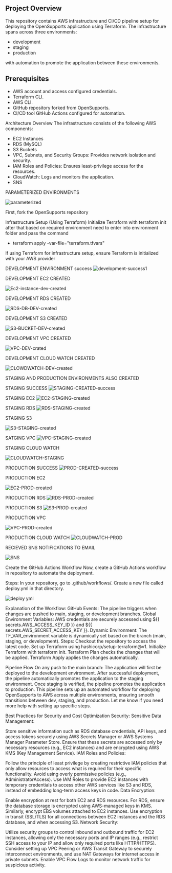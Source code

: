  ## Project Overview



This repository contains AWS infrastructure and CI/CD pipeline setup for deploying the OpenSupports application using Terraform. The infrastructure spans across three environments: 
- development
- staging
-  production
  
  with automation to promote the application between these environments.

## Prerequisites



- AWS account and access configured credentials.
- Terraform CLI.
- AWS CLI.
- GitHub repository forked from OpenSupports.
- CI/CD tool GitHub Actions configured for automation.

Architecture Overview
The infrastructure consists of the following AWS components:

- EC2 Instances
- RDS (MySQL)
- S3 Buckets
- VPC, Subnets, and Security Groups: Provides network isolation and security.
- IAM Roles and Policies: Ensures least-privilege access for the resources.
- CloudWatch: Logs and monitors the application.
- SNS


PARAMETERIZED ENVIRONMENTS 


![parameterized](https://github.com/user-attachments/assets/9c21a501-c5b8-462c-b831-7288f9a9ea34)

First, fork the OpenSupports repository 

 Infrastructure Setup (Using Terraform)
Initialize Terraform with  terraform init after that based on required environment need to enter into environment folder and pass the command
- terraform apply -var-file="terraform.tfvars"

If using Terraform for infrastructure setup, ensure Terraform is initialized with your AWS provider





DEVELOPMENT ENVIRONMENT success
![development-success1](https://github.com/user-attachments/assets/3bceaca6-3da4-4678-938a-a8f9c9eba543)


DEVELOPMENT EC2 CREATED

![Ec2-instance-dev-created](https://github.com/user-attachments/assets/e98745c6-b567-429e-a9ad-c874e59e6216)

DEVELOPMENT RDS CREATED




![RDS-DB-DEV-created](https://github.com/user-attachments/assets/0772500f-4171-417b-843f-039ea0e99bbd)


DEVELOPMENT S3 CREATED

![S3-BUCKET-DEV-created](https://github.com/user-attachments/assets/4427a990-20d0-4906-8da3-840fc9ba0a51)

DEVELOPMENT VPC CREATED

![VPC-DEV-crated](https://github.com/user-attachments/assets/ab98191a-d696-4420-913f-11bd692a0fce)



DEVELOPMENT CLOUD WATCH CREATED

![CLOWDWATCH-DEV-created](https://github.com/user-attachments/assets/c39bf451-6a23-486d-b390-8d34228cc6ff)

STAGING AND PRODUCTION ENVIRONMENTS ALSO CREATED


STAGING SUCCESS
![STAGING-CREATED-success](https://github.com/user-attachments/assets/136cb1f1-d570-41da-8497-a64787b2c215)



STAGING EC2
![EC2-STAGING-created](https://github.com/user-attachments/assets/d88c04d1-89f3-4c13-bf8d-f8c80f56f36a)


STAGING RDS
![RDS-STAGING-created](https://github.com/user-attachments/assets/397c623d-60ec-4756-94fe-37d69fc93582)



STAGING S3

![S3-STAGING-created](https://github.com/user-attachments/assets/105acd5e-3e44-46b3-805a-ba18a1eb72cf)

SATGING VPC
![VPC-STAGING-created](https://github.com/user-attachments/assets/07e94a46-d1dc-41aa-bd29-1bfb9d879b9d)


STAGING CLOUD WATCH

![CLOUDWATCH-STAGING](https://github.com/user-attachments/assets/10dcb227-b45e-46c0-a78e-e6ab7f41bb14)


PRODUCTION SUCCESS
![PROD-CREATED-success](https://github.com/user-attachments/assets/2a2db393-f8a9-4d7e-81bf-12d5712330bd)


PRODUCTION EC2

![EC2-PROD-created](https://github.com/user-attachments/assets/b44d042c-a985-4d68-ab4d-a7246fd77cbf)

PRODUCTION RDS
![RDS-PROD-created](https://github.com/user-attachments/assets/e70dcd73-4728-4918-8fd7-7883bf1db552)


PRODUCTION S3
![S3-PROD-created](https://github.com/user-attachments/assets/f372f467-b705-49ca-a738-0ea99eb78d4d)


PRODUCTION VPC

![VPC-PROD-created](https://github.com/user-attachments/assets/6254287e-d705-40fa-bf32-ee979ba44a6f)

PRODUCTION CLOUD WATCH
![CLOUDWATCH-PROD](https://github.com/user-attachments/assets/124e3075-7121-43c9-98ff-efacbe13fcb0)


RECIEVED SNS NOTIFICATIONS TO EMAIL



![SNS](https://github.com/user-attachments/assets/1919607c-9b29-4f95-acd4-63aa23dd2e1f)




 Create the GitHub Actions Workflow
Now, create a GitHub Actions workflow in repository to automate the deployment.

Steps:
In your repository, go to .github/workflows/.
Create a new file called deploy.yml in that directory.





![deploy yml](https://github.com/user-attachments/assets/003452af-7b37-43bf-a4e7-07a2e6bf072e)





Explanation of the Workflow:
GitHub Events: The pipeline triggers when changes are pushed to main, staging, or development branches.
Global Environment Variables: AWS credentials are securely accessed using ${{ secrets.AWS_ACCESS_KEY_ID }} and ${{ secrets.AWS_SECRET_ACCESS_KEY }}.
Dynamic Environment: The TF_VAR_environment variable is dynamically set based on the branch (main, staging, or development).
Steps:
Checkout the repository to access the latest code.
Set up Terraform using hashicorp/setup-terraform@v1.
Initialize Terraform with terraform init.
Terraform Plan checks the changes that will be applied.
Terraform Apply applies the changes automatically.







Pipeline Flow
On any push to the main branch:
The application will first be deployed to the development environment.
After successful deployment, the pipeline automatically promotes the application to the staging environment.
Once staging is verified, the pipeline promotes the application to production.
This pipeline sets up an automated workflow for deploying OpenSupports to AWS across multiple environments, ensuring smooth transitions between dev, staging, and production. Let me know if you need more help with setting up specific steps.








Best Practices for Security and Cost Optimization
Security:
Sensitive Data Management:

Store sensitive information such as RDS database credentials, API keys, and access tokens securely using AWS Secrets Manager or AWS Systems Manager Parameter Store.
Ensure that these secrets are accessed only by necessary resources (e.g., EC2 instances) and are encrypted using AWS KMS (Key Management Service).
IAM Roles and Policies:

Follow the principle of least privilege by creating restrictive IAM policies that only allow resources to access what is required for their specific functionality. Avoid using overly permissive policies (e.g., AdministratorAccess).
Use IAM Roles to provide EC2 instances with temporary credentials to access other AWS services like S3 and RDS, instead of embedding long-term access keys in code.
Data Encryption:

Enable encryption at rest for both EC2 and RDS resources. For RDS, ensure the database storage is encrypted using AWS-managed keys in KMS. Similarly, encrypt EBS volumes attached to EC2 instances.
Use encryption in transit (SSL/TLS) for all connections between EC2 instances and the RDS database, and when accessing S3.
Network Security:

Utilize security groups to control inbound and outbound traffic for EC2 instances, allowing only the necessary ports and IP ranges (e.g., restrict SSH access to your IP and allow only required ports like HTTP/HTTPS).
Consider setting up VPC Peering or AWS Transit Gateway to securely interconnect environments, and use NAT Gateways for internet access in private subnets.
Enable VPC Flow Logs to monitor network traffic for suspicious activity.
